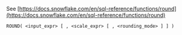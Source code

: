 See [https://docs.snowflake.com/en/sql-reference/functions/round](https://docs.snowflake.com/en/sql-reference/functions/round)
```
ROUND( <input_expr> [ , <scale_expr> [ , <rounding_mode> ] ] )
```
